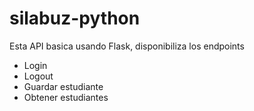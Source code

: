 # silabuz-python
Esta API basica usando Flask, disponibiliza los endpoints
- Login
- Logout
- Guardar estudiante
- Obtener estudiantes
